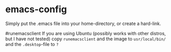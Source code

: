 # emacs-config
Simply put the .emacs file into your home-directory, or create a
hard-link.

#runemacsclient
If you are using Ubuntu (possibly works with other distros, but I have
not tested) copy `runemacsclient` and the image to `usr/local/bin/`
and the `.desktop`-file to `?`